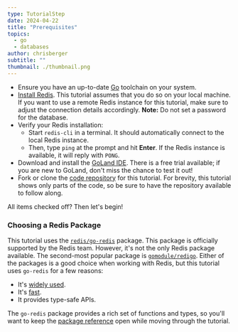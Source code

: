 ```yaml
---
type: TutorialStep
date: 2024-04-22
title: "Prerequisites"
topics:
  - go
  - databases
author: chrisberger
subtitle: ""
thumbnail: ./thumbnail.png
---
```


- Ensure you have an up-to-date [Go](https://go.dev/doc/install) toolchain on your system.
- [Install Redis](https://redis.io/docs/getting-started/installation/). This tutorial assumes that you do so on your local machine. If you want to use a remote Redis instance for this tutorial, make sure to adjust the connection details accordingly. **Note:** Do not set a password for the database.
- Verify your Redis installation:
  - Start `redis-cli` in a terminal. It should automatically connect to the local Redis instance.
  - Then, type `ping` at the prompt and hit **Enter**. If the Redis instance is available, it will reply with `PONG`.
- Download and install the [GoLand IDE](https://www.jetbrains.com/go/download). There is a free trial available; if you are new to GoLand, don't miss the chance to test it out!
- Fork or clone the [code repository](https://github.com/JetBrains/go-code-samples) for this tutorial. For brevity, this tutorial shows only parts of the code, so be sure to have the repository available to follow along.

All items checked off? Then let's begin!

### Choosing a Redis Package

This tutorial uses the [`redis/go-redis`](https://pkg.go.dev/github.com/redis/go-redis/v9) package. This package is officially supported by the Redis team. However, it's not the only Redis package available. The second-most popular package is [`gomodule/redigo`](https://pkg.go.dev/github.com/gomodule/redigo). Either of the packages is a good choice when working with Redis, but this tutorial uses `go-redis` for a few reasons:

- It's [widely used](https://en.wikipedia.org/wiki/Redis#Popularity).
- It's [fast](https://levelup.gitconnected.com/fastest-redis-client-library-for-go-7993f618f5ab).
- It provides type-safe APIs.

The `go-redis` package provides a rich set of functions and types, so you'll want to keep the [package reference](https://pkg.go.dev/github.com/redis/go-redis/v9) open while moving through the tutorial.
